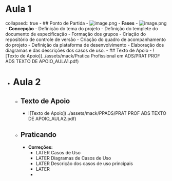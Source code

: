 # Aula 1
collapsed:: true
	- ## Ponto de Partida
		- ![image.png](../assets/image_1710065380430_0.png)
		- **Fases**
			- ![image.png](../assets/image_1710065706839_0.png)
		- **Concepção**
			- Definição do tema do projeto
			- Definição do templete do documento de especificação
			- Formação dos grupos
			- Criação do repositório de controle de versão
			- Criação do quadro de acompanhamento do projeto
			- Definição da plataforma de desenvolvimento
			- Elaboração dos diagramas e das descrições dos casos de uso.
	- ## Texto de Apoio
		- ![Texto de Apoio](../assets/mack/Pratica Profissional em ADS/PRAT PROF ADS TEXTO DE APOIO_AULA1.pdf)
- # Aula 2
	- ## Texto de Apoio
		- ![Texto de Apoio](../assets/mack/PPADS/PRAT PROF ADS TEXTO DE APOIO_AULA2.pdf)
	- ## Praticando
		- **Correções:**
			- LATER Casos de Uso
			- LATER Diagramas de Casos de Uso
			- LATER Descrição dos casos de uso principais
			- LATER
			-